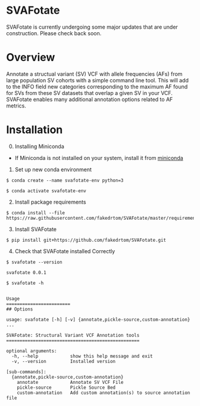 SVAFotate
=========================

SVAFotate is currently undergoing some major updates that are under 
construction. Please check back soon.

Overview
=========================
Annotate a structual variant (SV) VCF with allele frequencies 
(AFs) from large population SV cohorts with a simple command line tool. 
This will add to the INFO field new categories corresponding to the 
maximum AF found for SVs from these SV datasets that overlap 
a given SV in your VCF. SVAFotate enables many additional annotation 
options related to AF metrics.


Installation
========================
0) Installing Miniconda

- If Miniconda is not installed on your system, install it from [miniconda](https://conda.io/en/latest/miniconda.html)


1) Set up new conda environment 

```
$ conda create --name svafotate-env python=3
```

```
$ conda activate svafotate-env
```


2) Install package requirements 

```
$ conda install --file https://raw.githubusercontent.com/fakedrtom/SVAFotate/master/requirements.txt
```


3) Install SVAFotate

```
$ pip install git+https://github.com/fakedrtom/SVAFotate.git
```


4) Check that SVAFotate installed Correctly 

```
$ svafotate --version

svafotate 0.0.1
```

```
$ svafotate -h 


Usage
======================== 
## Options

usage: svafotate [-h] [-v] {annotate,pickle-source,custom-annotation} ...

SVAFotate: Structural Variant VCF Annotation tools
==================================================

optional arguments:
  -h, --help            show this help message and exit
  -v, --version         Installed version

[sub-commands]:
  {annotate,pickle-source,custom-annotation}
    annotate            Annotate SV VCF File
    pickle-source       Pickle Source Bed
    custom-annotation   Add custom annotation(s) to source annotation file
```

